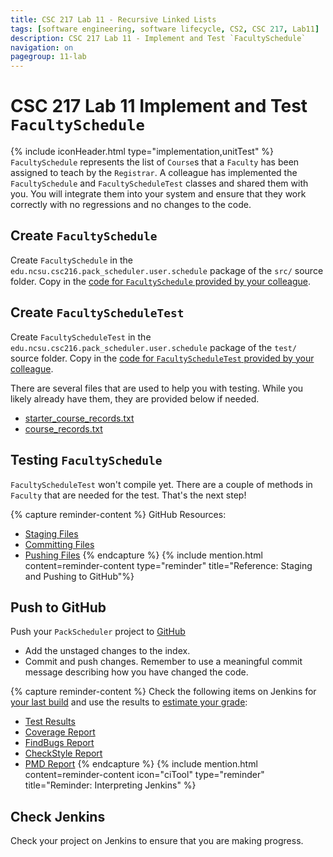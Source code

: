 ```yaml
---
title: CSC 217 Lab 11 - Recursive Linked Lists
tags: [software engineering, software lifecycle, CS2, CSC 217, Lab11]
description: CSC 217 Lab 11 - Implement and Test `FacultySchedule`
navigation: on
pagegroup: 11-lab
---
```


# CSC 217 Lab 11 Implement and Test `FacultySchedule`
{% include iconHeader.html type="implementation,unitTest" %}
`FacultySchedule` represents the  list of `Course`s that a `Faculty` has been assigned to teach by the `Registrar`.  A colleague has implemented the `FacultySchedule` and `FacultyScheduleTest` classes and shared them with you.  You will integrate them into your system and ensure that they work correctly with no regressions and no changes to the code.


## Create `FacultySchedule`
Create `FacultySchedule` in the `edu.ncsu.csc216.pack_scheduler.user.schedule` package of the `src/` source folder.  Copy in the [code for `FacultySchedule` provided by your colleague](files/FacultySchedule.java).


## Create `FacultyScheduleTest`
Create `FacultyScheduleTest` in the `edu.ncsu.csc216.pack_scheduler.user.schedule` package of the `test/` source folder.  Copy in the [code for `FacultyScheduleTest` provided by your colleague](files/FacultyScheduleTest.java).

There are several files that are used to help you with testing.  While you likely already have them, they are provided below if needed.

  * [starter_course_records.txt](files/starter_course_records.txt)
  * [course_records.txt](files/course_records.txt)
  

## Testing `FacultySchedule`
`FacultyScheduleTest` won't compile yet.  There are a couple of methods in `Faculty` that are needed for the test.  That's the next step!

{% capture reminder-content %} 
GitHub Resources:

  * [Staging Files](https://pages.github.ncsu.edu/engr-csc-software-development/practices-tools/git/git-staging)
  * [Committing Files](https://pages.github.ncsu.edu/engr-csc-software-development/practices-tools/git/git-commit)
  * [Pushing Files](https://pages.github.ncsu.edu/engr-csc-software-development/practices-tools/git/git-push)
{% endcapture %} {% include mention.html content=reminder-content type="reminder" title="Reference: Staging and Pushing to GitHub"%} 
## Push to GitHub
Push your `PackScheduler` project to [GitHub](https://github.ncsu.edu)

  * Add the unstaged changes to the index.
  * Commit and push changes.  Remember to use a meaningful commit message describing how you have changed the code.  



{% capture reminder-content %}
Check the following items on Jenkins for [your last build](https://pages.github.ncsu.edu/engr-csc-software-development/practices-tools/jenkins/#build-summary-page) and use the results to [estimate your grade](https://pages.github.ncsu.edu/engr-csc-software-development/practices-tools/jenkins/#grade-estimation-example):

  * [Test Results](https://pages.github.ncsu.edu/engr-csc-software-development/practices-tools/jenkins/#test-results)
  * [Coverage Report](https://pages.github.ncsu.edu/engr-csc-software-development/practices-tools/jenkins/#coverage-report)
  * [FindBugs Report](https://pages.github.ncsu.edu/engr-csc-software-development/practices-tools/jenkins/#findbugs-report)
  * [CheckStyle Report](https://pages.github.ncsu.edu/engr-csc-software-development/practices-tools/jenkins/#checkstyle-report)
  * [PMD Report](https://pages.github.ncsu.edu/engr-csc-software-development/practices-tools/jenkins/#pmd-report)
{% endcapture %}
{% include mention.html content=reminder-content icon="ciTool" type="reminder" title="Reminder: Interpreting Jenkins" %}
## Check Jenkins
Check your project on Jenkins to ensure that you are making progress.


